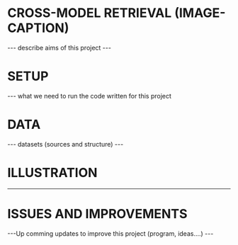 # CROSS-MODEL RETRIEVAL (IMAGE-CAPTION)
--- describe aims of this project ---
# SETUP
--- what we need to run the code written for this project
# DATA
--- datasets (sources and structure) ---
# ILLUSTRATION
--- ---
# ISSUES AND IMPROVEMENTS
---Up comming updates to improve this project (program, ideas....) ---
